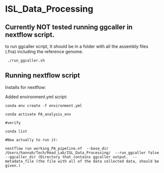 # ISL_Data_Processing


## Currently NOT tested running ggcaller in nextflow script.

to run ggcaller script, It should be in a folder with all the assembly files (.fna) including the reference genome. 

``` ./run_ggcaller.sh```

## Running nextflow script

Installs for nextflow:

Added environment.yml script:

```
conda env create -f environment.yml

conda activate PA_analysis_env

#verify

conda list

#Now actually to run it:

nextflow run working_PA_pipeline.nf  --base_dir /Users/hannah/Tech/Read_Lab/ISL_Data_Processing/  --run_ggcaller false  --ggcaller_dir (Directory that contains ggcaller output.  --metadata_file (the file with all of the data collected data, should be given.)


```

